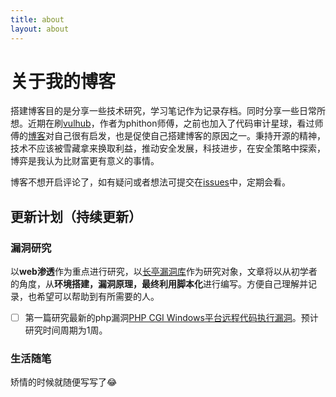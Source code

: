```yaml
---
title: about
layout: about
---
```


# 关于我的博客

搭建博客目的是分享一些技术研究，学习笔记作为记录存档。同时分享一些日常所想。近期在刷[vulhub](https://vulhub.org/)，作者为phithon师傅，之前也加入了代码审计星球，看过师傅的[博客](https://www.leavesongs.com/)对自己很有启发，也是促使自己搭建博客的原因之一。秉持开源的精神，技术不应该被雪藏拿来换取利益，推动安全发展，科技进步，在安全策略中探索，博弈是我认为比财富更有意义的事情。

博客不想开启评论了，如有疑问或者想法可提交在[issues](https://github.com/Immer-Y/blog/issues)中，定期会看。

## 更新计划（持续更新）

### 漏洞研究

以**web渗透**作为重点进行研究，以[长亭漏洞库](https://stack.chaitin.com/vuldb/index)作为研究对象，文章将以从初学者的角度，从**环境搭建，漏洞原理，最终利用脚本化**进行编写。方便自己理解并记录，也希望可以帮助到有所需要的人。

- [ ] 第一篇研究最新的php漏洞[PHP CGI Windows平台远程代码执行漏洞](https://stack.chaitin.com/vuldb/detail/452c1d91-4055-4f1c-b670-60fcaad94c34)。预计研究时间周期为1周。

### 生活随笔

矫情的时候就随便写写了:joy:
